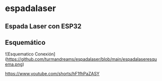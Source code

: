 # espadalaser
Espada Laser con ESP32
-----------------------


Esquemático 
-----------

<span>![</span><span>Esquematico Conexión</span><span>]</span><span>(</span><span>https://github.com/turmandreams/espadalaser/blob/main/espadalaseresquema.png</span><span>)</span>




https://www.youtube.com/shorts/hF1fhPaZASY


